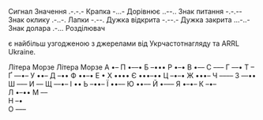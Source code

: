 Сигнал	Значення
.-.-.-	Крапка
-...-	Дорівнює
..--..	Знак питання
-.-.--	Знак оклику
.-..-.	Лапки
-.--.	Дужка відкрита
-.--.-	Дужка закрита
...-..-	Знак долара
.-...	Розділювач

є найбільш узгодженою з джерелами від Укрчастотнагляду та ARRL Ukraine.

Літера	Морзе		Літера	Морзе
А	•–		П	•––•
Б	–•••	Р	•–•
В	•––		С	–––
Г	––•		Т	–
Ґ	––•–	У	••–
Д	–••		Ф	••–•
Е	•		Х	••••
Є	•••–••	Ц	–•–•
Ж	•••–	Ч	––––
З	––••	Ш	–––
И	––		Щ	––•–
І	••		Ь	–••–
Ї	••––	Ю	••––
Й	•–––	Я	•–•–
К	–•–			
Л	•–••
М	––		
Н	–•		
О	–––